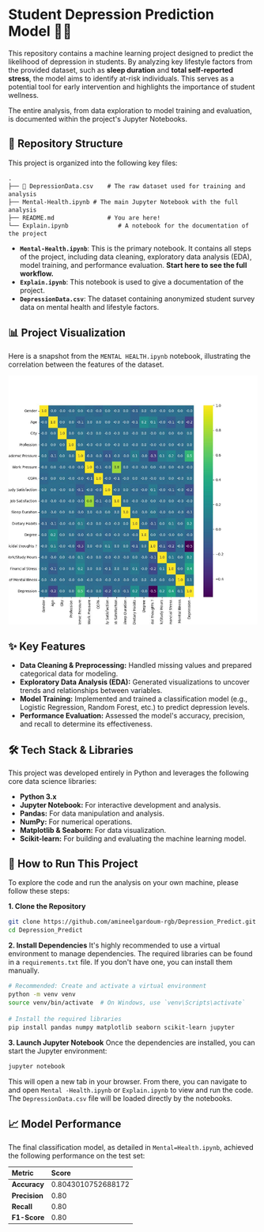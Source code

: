 # Student Depression Prediction Model 🧠💤

This repository contains a machine learning project designed to predict the likelihood of depression in students. By analyzing key lifestyle factors from the provided dataset, such as **sleep duration** and **total self-reported stress**, the model aims to identify at-risk individuals. This serves as a potential tool for early intervention and highlights the importance of student wellness.

The entire analysis, from data exploration to model training and evaluation, is documented within the project's Jupyter Notebooks.

## 📂 Repository Structure

This project is organized into the following key files:

```
.
├── 📄 DepressionData.csv    # The raw dataset used for training and analysis
├── Mental-Health.ipynb # The main Jupyter Notebook with the full analysis
├── README.md               # You are here!
└── Explain.ipynb              # A notebook for the documentation of the project
```

* **`Mental-Health.ipynb`**: This is the primary notebook. It contains all steps of the project, including data cleaning, exploratory data analysis (EDA), model training, and performance evaluation. **Start here to see the full workflow.**
* **`Explain.ipynb`**: This notebook is used to give a documentation of the project.
* **`DepressionData.csv`**: The dataset containing anonymized student survey data on mental health and lifestyle factors.

## 📊 Project Visualization

Here is a snapshot from the `MENTAL HEALTH.ipynb` notebook, illustrating the correlation between the features of the dataset.

![Project Screenshot](HeatMap.jpg "project-structure")

## ✨ Key Features

* **Data Cleaning & Preprocessing:** Handled missing values and prepared categorical data for modeling.
* **Exploratory Data Analysis (EDA):** Generated visualizations to uncover trends and relationships between variables.
* **Model Training:** Implemented and trained a classification model (e.g., Logistic Regression, Random Forest, etc.) to predict depression levels.
* **Performance Evaluation:** Assessed the model's accuracy, precision, and recall to determine its effectiveness.

## 🛠️ Tech Stack & Libraries

This project was developed entirely in Python and leverages the following core data science libraries:

* **Python 3.x**
* **Jupyter Notebook:** For interactive development and analysis.
* **Pandas:** For data manipulation and analysis.
* **NumPy:** For numerical operations.
* **Matplotlib & Seaborn:** For data visualization.
* **Scikit-learn:** For building and evaluating the machine learning model.

## 🚀 How to Run This Project

To explore the code and run the analysis on your own machine, please follow these steps:

**1. Clone the Repository**

```bash
git clone https://github.com/amineelgardoum-rgb/Depression_Predict.git
cd Depression_Predict
```

**2. Install Dependencies**
It's highly recommended to use a virtual environment to manage dependencies. The required libraries can be found in a `requirements.txt` file. If you don't have one, you can install them manually.

```bash
# Recommended: Create and activate a virtual environment
python -m venv venv
source venv/bin/activate  # On Windows, use `venv\Scripts\activate`

# Install the required libraries
pip install pandas numpy matplotlib seaborn scikit-learn jupyter
```

**3. Launch Jupyter Notebook**
Once the dependencies are installed, you can start the Jupyter environment:

```bash
jupyter notebook
```

This will open a new tab in your browser. From there, you can navigate to and open `Mental -Health.ipynb` or `Explain.ipynb` to view and run the code. The `DepressionData.csv` file will be loaded directly by the notebooks.

## 📈 Model Performance

The final classification model, as detailed in `Mental=Health.ipynb`, achieved the following performance on the test set:

| Metric              | Score              |
| :------------------ | :----------------- |
| **Accuracy**  | 0.8043010752688172 |
| **Precision** | 0.80               |
| **Recall**    | 0.80               |
| **F1-Score**  | 0.80               |
